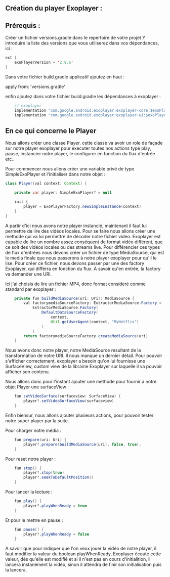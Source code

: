 ## Création du player Exoplayer :

## Prérequis :

Créer un fichier versions.gradle dans le repertoire de votre projet
Y introduire la liste des versions que vous utiliserez dans vos dépendances,
ici :

```java
ext {
	exoPlayerVersion = '2.9.6'
}
```

Dans votre fichier build.gradle applicatif ajoutez en haut :

apply from: 'versions.gradle'

enfin ajoutez dans votre fichier build.gradle les dépendances à exoplayer :

```java
    // exoplayer
    implementation "com.google.android.exoplayer:exoplayer-core:$exoPlayerVersion"
    implementation "com.google.android.exoplayer:exoplayer-ui:$exoPlayerVersion"
```

## En ce qui concerne le Player

Nous allons créer une classe Player. cette classe va avoir un role de façade sur notre player exoplayer pour executer toutes nos actions type play, pause, instancier notre player, le configurer en fonction du flux d'entrée etc..

Pour commencer nous allons créer une variable privé de type SimpleExoPlayer et l'initialiser dans notre objet :

```java
class Player(val context: Context) {

    private var player: SimpleExoPlayer? = null

    init {
        player = ExoPlayerFactory.newSimpleInstance(context)
    }
}
```

A partir d'ici nous avons notre player instancié, maintenant il faut lui permettre de lire des vidéos locales. Pour se faire nous allons créer une methode qui va lui permettre de décoder notre fichier video. Exoplayer est capable de lire un nombre assez conséquent de format vidéo différent, que ce soit des vidéos locales ou des streams live. Pour différencier ces types de flux d'entrées nous devons créer un fichier de type MediaSource, qui est le media finale que nous passerons à notre player exoplayer pour qu'il le lise. Pour créer ce fichier, nous devons passer par une des factory Exoplayer, qui différra en fonction du flux. A savoir qu'en entrée, la factory va demander une URI.

Ici j'ai choisis de lire un fichier MP4, donc format consideré comme standard par exoplayer :

```java
    private fun buildMediaSource(uri: Uri): MediaSource {
        val factorymediaSourceFactory: ExtractorMediaSource.Factory =
            ExtractorMediaSource.Factory(
                DefaultDataSourceFactory(
                    context,
                    Util.getUserAgent(context, "MyNetflix")
                )
            )
        return factorymediaSourceFactory.createMediaSource(uri)
    }
```

Nous avons donc notre player, notre MediaSource resultant de la transformation de notre URI. Il nous manque un dernier détail. Pour pouvoir s'afficher correctement, exoplayer a besoin qu'on lui fournisse une SurfaceView, custom view de la librairie Exoplayer sur laquelle il va pouvoir afficher son contenu.

Nous allons donc pour l'instant ajouter une methode pour fournir à notre objet Player une surfaceView :

```java
    fun setVideoSurface(surfaceview: SurfaceView) {
        player?.setVideoSurfaceView(surfaceview)
    }
```

Enfin biensur, nous allons ajouter plusieurs actions, pour pouvoir tester notre super player par la suite.

Pour charger notre média :

```java
    fun prepare(uri: Uri) {
        player?.prepare(buildMediaSource(uri), false, true);
    }
```

Pour reset notre player :

```java
    fun stop() {
        player?.stop(true)
        player?.seekToDefaultPosition()
    }
```

Pour lancer la lecture :

```java
    fun play() {
        player?.playWhenReady = true
    }
```

Et pour le mettre en pause :

```java
    fun pause() {
        player?.playWhenReady = false
    }
```

A savoir que pour indiquer que l'on veux jouer la vidéo de notre player, il faut modifier la valeur du boolean playWhenReady, Exoplayer écoute cette valeur, dès qu'elle est modifié et si il n'est pas en cours d'initialition, il lancera instanément la vidéo, sinon il attendra de finir son initialisation puis la lancera.

